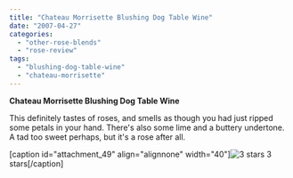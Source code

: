 ```yaml
---
title: "Chateau Morrisette Blushing Dog Table Wine"
date: "2007-04-27"
categories: 
  - "other-rose-blends"
  - "rose-review"
tags: 
  - "blushing-dog-table-wine"
  - "chateau-morrisette"
---
```


**Chateau Morrisette Blushing Dog Table Wine**

This definitely tastes of roses, and smells as though you had just ripped some petals in your hand. There's also some lime and a buttery undertone. A tad too sweet perhaps, but it's a rose after all.

\[caption id="attachment\_49" align="alignnone" width="40"\]![3 stars](http://www.rebeccagomezfarrell.com/wp-content/uploads/2009/02/rating_avocado1.gif "rating_avocado1") 3 stars\[/caption\]
